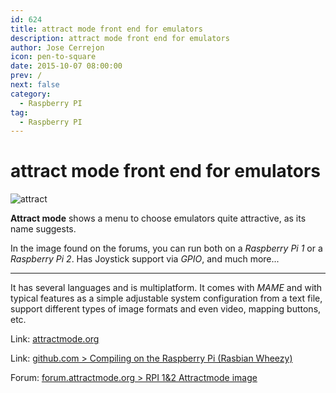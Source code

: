 ```yaml
---
id: 624
title: attract mode front end for emulators
description: attract mode front end for emulators
author: Jose Cerrejon
icon: pen-to-square
date: 2015-10-07 08:00:00
prev: /
next: false
category:
  - Raspberry PI
tag:
  - Raspberry PI
---
```


# attract mode front end for emulators

![attract](/images/2015/10/attract.png)

**Attract mode** shows a menu to choose emulators quite attractive, as its name suggests.

In the image found on the forums, you can run both on a *Raspberry Pi 1* or a *Raspberry Pi 2*. Has Joystick support via *GPIO*, and much more...

- - -
It has several languages and is multiplatform. It comes with *MAME* and with typical features as a simple adjustable system configuration from a text file, support different types of image formats and even video, mapping buttons, etc.

Link: [attractmode.org](http://attractmode.org/about.html)

Link: [github.com > Compiling on the Raspberry Pi (Rasbian Wheezy)](https://github.com/mickelson/attract/wiki/Compiling-on-the-Raspberry-Pi-%28Rasbian-Wheezy%29)

Forum: [forum.attractmode.org > RPI 1&2 Attractmode image](http://forum.attractmode.org/index.php?topic=223.0)